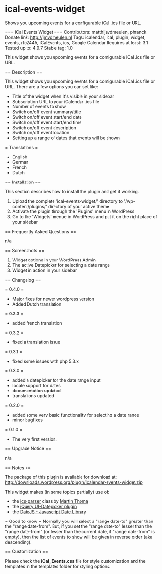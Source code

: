 # ical-events-widget
Shows you upcoming events for a configurable iCal .ics file or URL.

=== iCal Events Widget ===
Contributors: matthijsvdmeulen, phranck
Donate link: http://jmvdmeulen.nl
Tags: icalendar, ical, plugin, widget, events, rfc2445, iCalEvents, ics, Google Calendar
Requires at least: 3.1
Tested up to: 4.9.7
Stable tag: 1.0

This widget shows you upcoming events for a configurable iCal .ics file or URL.


== Description ==

This widget shows you upcoming events for a configurable iCal .ics file or URL. There are a few options you can set like:

* Title of the widget when it's visible in your sidebar
* Subscription URL to your iCalendar .ics file
* Number of events to show
* Switch on/off event summary/title
* Switch on/off event start/end date
* Switch on/off event start/end time
* Switch on/off event description
* Switch on/off event location
* Setting up a range of dates that events will be shown


= Translations =
* English
* German
* French
* Dutch


== Installation ==

This section describes how to install the plugin and get it working.

1. Upload the complete 'ical-events-widget/' directory to '/wp-content/plugins/' directory of your active theme
2. Activate the plugin through the 'Plugins' menu in WordPress
3. Go to the 'Widgets' menue in WordPress and put it on the right place of your sidebar


== Frequently Asked Questions ==

n/a


== Screenshots ==

1. Widget options in your WordPress Admin
2. The active Datepicker for selecting a date range
3. Widget in action in your sidebar


== Changelog ==

= 0.4.0 =
* Major fixes for newer wordpress version
* Added Dutch translation

= 0.3.3 =
* added french translation

= 0.3.2 =
* fixed a translation issue
	
= 0.3.1 =
* fixed some issues with php 5.3.x

= 0.3.0 =
* added a datepicker for the date range input
* locale support for dates
* documentation updated
* translations updated

= 0.2.0 =
* added some very basic functionality for selecting a date range
* minor bugfixes

= 0.1.0 =
* The very first version.
	

== Upgrade Notice ==

n/a


== Notes ==

The package of this plugin is available for download at:
http://downloads.wordpress.org/plugin/icalendar-events-widget.zip

This widget makes (in some topics partially) use of:

- the [ics-parser](http://code.google.com/p/ics-parser/) class by [Martin Thoma](http://martin-thoma.de)
- the [jQuery UI-Datepicker plugin](http://jqueryui.com/demos/datepicker/)
- the [DateJS - Javascript Date Library](http://www.datejs.com/)

= Good to know =
Normally you will select a "range date-to" greater than the "range date-from". But, if you set the "range date-to" lesser than the "range date-from" 
(or lesser than the current date, if "range date-from" is empty), then the list of events to show will be given in reverse order (aka descending).


== Customization ==


Please check the **iCal_Events.css** file for style customization and the templates in the templates folder for styling options.